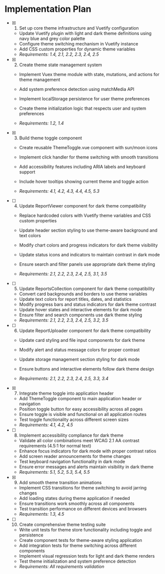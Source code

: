 # Implementation Plan

- [x] 1. Set up core theme infrastructure and Vuetify configuration


  - Update Vuetify plugin with light and dark theme definitions using navy blue and grey color palette
  - Configure theme switching mechanism in Vuetify instance
  - Add CSS custom properties for dynamic theme variables
  - _Requirements: 1.4, 2.1, 2.2, 2.3, 2.4, 2.5_


- [x] 2. Create theme state management system




  - Implement Vuex theme module with state, mutations, and actions for theme management
  - Add system preference detection using matchMedia API
  - Implement localStorage persistence for user theme preferences
  - Create theme initialization logic that respects user and system preferences


  - _Requirements: 1.2, 1.4_

- [x] 3. Build theme toggle component


  - Create reusable ThemeToggle.vue component with sun/moon icons
  - Implement click handler for theme switching with smooth transitions


  - Add accessibility features including ARIA labels and keyboard support
  - Include hover tooltips showing current theme and toggle action
  - _Requirements: 4.1, 4.2, 4.3, 4.4, 4.5, 5.3_

- [ ] 4. Update ReportViewer component for dark theme compatibility
  - Replace hardcoded colors with Vuetify theme variables and CSS custom properties


  - Update header section styling to use theme-aware background and text colors
  - Modify chart colors and progress indicators for dark theme visibility
  - Update status icons and indicators to maintain contrast in dark mode
  - Ensure search and filter panels use appropriate dark theme styling
  - _Requirements: 2.1, 2.2, 2.3, 2.4, 2.5, 3.1, 3.5_



- [ ] 5. Update ReportsCollection component for dark theme compatibility
  - Convert card backgrounds and borders to use theme variables
  - Update text colors for report titles, dates, and statistics
  - Modify progress bars and status indicators for dark theme contrast
  - Update hover states and interactive elements for dark mode
  - Ensure filter and search components use dark theme styling
  - _Requirements: 2.1, 2.2, 2.3, 2.4, 2.5, 3.2, 3.5_

- [ ] 6. Update ReportUploader component for dark theme compatibility
  - Update card styling and file input components for dark theme
  - Modify alert and status message colors for proper contrast




  - Update storage management section styling for dark mode
  - Ensure buttons and interactive elements follow dark theme design
  - _Requirements: 2.1, 2.2, 2.3, 2.4, 2.5, 3.3, 3.4_

- [x] 7. Integrate theme toggle into application header



  - Add ThemeToggle component to main application header or navigation
  - Position toggle button for easy accessibility across all pages
  - Ensure toggle is visible and functional on all application routes
  - Test toggle functionality across different screen sizes
  - _Requirements: 4.1, 4.2, 4.5_

- [ ] 8. Implement accessibility compliance for dark theme
  - Validate all color combinations meet WCAG 2.1 AA contrast requirements (4.5:1 for normal text)
  - Enhance focus indicators for dark mode with proper contrast ratios
  - Add screen reader announcements for theme changes
  - Test keyboard navigation functionality in dark mode
  - Ensure error messages and alerts maintain visibility in dark theme
  - _Requirements: 5.1, 5.2, 5.3, 5.4, 5.5_

- [x] 9. Add smooth theme transition animations

  - Implement CSS transitions for theme switching to avoid jarring changes
  - Add loading states during theme application if needed
  - Ensure transitions work smoothly across all components
  - Test transition performance on different devices and browsers
  - _Requirements: 1.3, 4.5_




- [ ] 10. Create comprehensive theme testing suite
  - Write unit tests for theme store functionality including toggle and persistence
  - Create component tests for theme-aware styling application
  - Add integration tests for theme switching across different components
  - Implement visual regression tests for light and dark theme renders
  - Test theme initialization and system preference detection
  - _Requirements: All requirements validation_